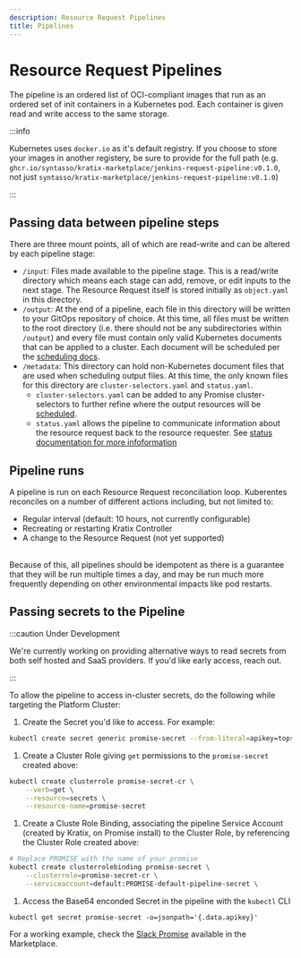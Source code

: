 ```yaml
---
description: Resource Request Pipelines
title: Pipelines
---
```


# Resource Request Pipelines

The pipeline is an ordered list of OCI-compliant images that run as an ordered
set of init containers in a Kubernetes pod. Each container is given read and
write access to the same storage.

:::info

Kubernetes uses `docker.io` as it's default registry. If you choose to store your images in another registery, be sure to provide for the full path (e.g. `ghcr.io/syntasso/kratix-marketplace/jenkins-request-pipeline:v0.1.0`, not just `syntasso/kratix-marketplace/jenkins-request-pipeline:v0.1.0`)

:::

## Passing data between pipeline steps

There are three mount points, all of which are read-write and can be altered by each pipeline stage:

- `/input`: Files made available to the pipeline stage. This is a read/write directory which means each stage can add, remove, or edit inputs to the next stage. The Resource Request itself is stored initially as `object.yaml` in this directory.
- `/output`: At the end of a pipeline, each file in this directory will be written to your GitOps repository of choice. At this time, all files must be written to the root directory (i.e. there should not be any subdirectories within `/output`) and every file must contain only valid Kubernetes documents that can be applied to a cluster. Each document will be scheduled per the [scheduling docs](../04-scheduling.md).
- `/metadata`: This directory can hold non-Kubernetes document files that are used when scheduling output files. At this time, the only known files for this directory are `cluster-selectors.yaml` and `status.yaml`. 
   - `cluster-selectors.yaml` can be added to any Promise cluster-selectors to further refine where the output resources will be [scheduled](../04-scheduling.md#pipeline).
   - `status.yaml` allows the pipeline to communicate information about the resource request back to the resource requester. See [status documentation for more infoformation](04-status.md)

## Pipeline runs

A pipeline is run on each Resource Request reconciliation loop. Kuberentes reconciles on a number of different actions including, but not limited to:

- Regular interval (default: 10 hours, not currently configurable)
- Recreating or restarting Kratix Controller
- A change to the Resource Request (not yet supported)

<br/>
Because of this, all pipelines should be idempotent as there is a guarantee that they will be run multiple times a day, and may be run much more frequently depending on other environmental impacts like pod restarts.

## Passing secrets to the Pipeline

:::caution Under Development

We're currently working on providing alternative ways to read secrets from both self hosted and SaaS providers. If you'd like early access, reach out.

:::

To allow the pipeline to access in-cluster secrets, do the following while targeting the Platform Cluster:

1. Create the Secret you'd like to access. For example:
  ```bash
kubectl create secret generic promise-secret --from-literal=apikey=topsecret
  ```
1. Create a Cluster Role giving `get` permissions to the `promise-secret` created above:
  ```bash
kubectl create clusterrole promise-secret-cr \
      --verb=get \
      --resource=secrets \
      --resource-name=promise-secret
  ```
1. Create a Cluste Role Binding, associating the pipeline Service Account (created by Kratix, on Promise install) to the Cluster Role, by referencing the Cluster Role created above:
  ```bash
# Replace PROMISE with the name of your promise
kubectl create clusterrolebinding promise-secret \
      --clusterrole=promise-secret-cr \
      --serviceaccount=default:PROMISE-default-pipeline-secret \
  ```
1. Access the Base64 enconded Secret in the pipeline with the `kubectl` CLI
  ```
  kubectl get secret promise-secret -o=jsonpath='{.data.apikey}'
  ```

For a working example, check the [Slack Promise](https://github.com/syntasso/kratix-marketplace/tree/main/slack) available in the Marketplace.
